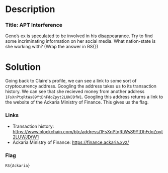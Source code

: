 # Description

### Title: APT Interference

Geno’s ex is speculated to be involved in his disappearance. Try to find some incriminating information on her social media. What nation-state is she working with? (Wrap the answer in RS{})

# Solution

Going back to Claire's profile, we can see a link to some sort of cryptocurrency address. Googling the address takes us to its transaction history. We can see that she recieved money from another address `1FsXnPtqRtWs89YtDhFdoZpyt2LUWJDfW1`. Googling this address returns a link to the website of the Ackaria Ministry of Finance. This gives us the flag.

### Links
- Transaction history: https://www.blockchain.com/btc/address/1FsXnPtqRtWs89YtDhFdoZpyt2LUWJDfW1
- Ackaria Ministry of Finance: https://finance.ackaria.xyz/

### Flag

`RS{Ackaria}`
